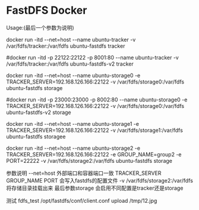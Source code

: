 # FastDFS Docker

Usage:(最后一个参数为说明)


docker run -itd --net=host --name ubuntu-tracker -v /var/fdfs/tracker:/var/fdfs ubuntu-fastdfs tracker

#docker run -itd -p 22122:22122 -p 8001:80 --name ubuntu-tracker -v /var/fdfs/tracker:/var/fdfs ubuntu-fastdfs-v2 tracker



docker run -itd --net=host --name ubuntu-storage0 -e TRACKER_SERVER=192.168.126.166:22122 -v /var/fdfs/storage0:/var/fdfs ubuntu-fastdfs storage

#docker run -itd -p 23000:23000 -p 8002:80 --name ubuntu-storage0 -e TRACKER_SERVER=192.168.126.166:22122 -v /var/fdfs/storage0:/var/fdfs ubuntu-fastdfs-v2 storage


docker run -itd --net=host --name ubuntu-storage1 -e TRACKER_SERVER=192.168.126.166:22122 -v /var/fdfs/storage1:/var/fdfs ubuntu-fastdfs storagee

docker run -itd --net=host --name ubuntu-storage2 -e TRACKER_SERVER=192.168.126.166:22122 -e GROUP_NAME=group2 -e PORT=22222 -v /var/fdfs/storage2:/var/fdfs ubuntu-fastdfs storage

参数说明
--net=host 外部端口和容器端口一致
TRACKER_SERVER GROUP_NAME PORT   会写入fastdfs的配置文件
-v /var/fdfs/storage2:/var/fdfs  将存储目录挂载出来
最后参数storage  会启用不同配置是tracker还是storage

测试
fdfs_test /opt/fastdfs/conf/client.conf upload /tmp/12.jpg
